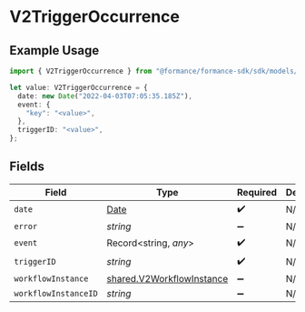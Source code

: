 # V2TriggerOccurrence

## Example Usage

```typescript
import { V2TriggerOccurrence } from "@formance/formance-sdk/sdk/models/shared";

let value: V2TriggerOccurrence = {
  date: new Date("2022-04-03T07:05:35.185Z"),
  event: {
    "key": "<value>",
  },
  triggerID: "<value>",
};
```

## Fields

| Field                                                                                         | Type                                                                                          | Required                                                                                      | Description                                                                                   |
| --------------------------------------------------------------------------------------------- | --------------------------------------------------------------------------------------------- | --------------------------------------------------------------------------------------------- | --------------------------------------------------------------------------------------------- |
| `date`                                                                                        | [Date](https://developer.mozilla.org/en-US/docs/Web/JavaScript/Reference/Global_Objects/Date) | :heavy_check_mark:                                                                            | N/A                                                                                           |
| `error`                                                                                       | *string*                                                                                      | :heavy_minus_sign:                                                                            | N/A                                                                                           |
| `event`                                                                                       | Record<string, *any*>                                                                         | :heavy_check_mark:                                                                            | N/A                                                                                           |
| `triggerID`                                                                                   | *string*                                                                                      | :heavy_check_mark:                                                                            | N/A                                                                                           |
| `workflowInstance`                                                                            | [shared.V2WorkflowInstance](../../../sdk/models/shared/v2workflowinstance.md)                 | :heavy_minus_sign:                                                                            | N/A                                                                                           |
| `workflowInstanceID`                                                                          | *string*                                                                                      | :heavy_minus_sign:                                                                            | N/A                                                                                           |